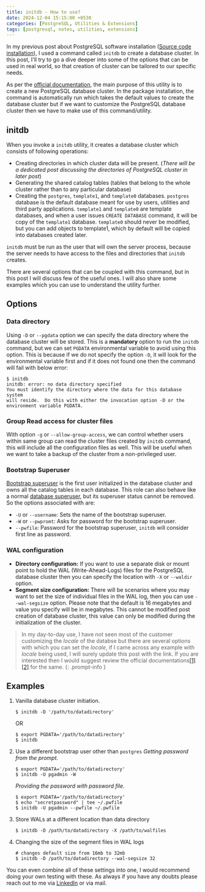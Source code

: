 ```yaml
---
title: initdb - How to use?
date: 2024-12-04 15:15:00 +0530
categories: [PostgreSQL, Utilities & Extensions]
tags: [postgresql, notes, utilities, extensions]
---
```


In my previous post about PostgreSQL software installation ([Source code installation](/_posts/2023-12-13-PostgreSQL_Installation.md#source-code-installation)), I used a command called `initdb` to create a database cluster. In this post, I'll try to go a dive deeper into some of the options that can be used in real world, so that creation of cluster can be tailored to our specific needs.

As per the [official documentation](https://www.postgresql.org/docs/current/app-initdb.html), the main purpose of this utility is to create a new PostgreSQL database cluster. In the package installation, the command is automatically run which takes the default values to create the database cluster but if we want to customize the PostgreSQL database cluster then we have to make use of this command/utility.

## initdb

When you invoke a `initdb` utility, it creates a database cluster which consists of following operations:

- Creating directories in which cluster data will be present. (_There will be a dedicated post discussing the directories of PostgreSQL cluster in later post_)
- Generating the shared catalog tables (tables that belong to the whole cluster rather than to any particular database)
- Creating the `postgres`, `template1`, and `template0` databases.
  `postgres` database is the default database meant for use by users, utilities and third party applications. `template1` and `template0` are template databases, and when a user issues `CREATE DATABASE` command, it will be copy of the `template1` database. `template0` should never be modified, but you can add objects to template1, which by default will be copied into databases created later.

`initdb` must be run as the user that will own the server process, because the server needs to have access to the files and directories that `initdb` creates.

There are several options that can be coupled with this command, but in this post I will discuss few of the useful ones. I will also share some examples which you can use to understand the utility further.

## Options

### Data directory

Using `-D` or `--pgdata` option we can specify the data directory where the database cluster will be stored. This is a **mandatory** option to run the `initdb` command, but we can set `PGDATA` environmental variable to avoid using this option. This is because if we do not specify the option `-D`, it will look for the environmental variable first and if it does not found one then the command will fail with below error:

```shell
$ initdb
initdb: error: no data directory specified
You must identify the directory where the data for this database system
will reside.  Do this with either the invocation option -D or the
environment variable PGDATA.
```

### Group Read access for cluster files

With option `-g` or `--allow-group-access`, we can control whether users within same group can read the cluster files created by `initdb` command, this will include all the configuration files as well. This will be useful when we want to take a backup of the cluster from a non-privileged user.

### Bootstrap Superuser

[Bootstrap superuser](https://www.postgresql.org/docs/current/glossary.html#GLOSSARY-BOOTSTRAP-SUPERUSER) is the first user initialized in the database cluster and owns all the catalog tables in each database. This role can also behave like a normal [database superuser](https://www.postgresql.org/docs/current/glossary.html#GLOSSARY-DATABASE-SUPERUSER), but its superuser status cannot be removed. So the options associated with are:

- `-U` or `--username`: Sets the name of the bootstrap superuser.
- `-W` or `--pwpromt`: Asks for password for the bootstrap superuser.
- `--pwfile`: Password for the bootstrap superuser, `initdb` will consider first line as password.

### WAL configuration

- **Directory configuration:** If you want to use a separate disk or mount point to hold the WAL (Write-Ahead-Logs) files for the PostgreSQL database cluster then you can specify the location with `-X` or `--waldir` option.
- **Segment size configuration:** There will be scenarios where you may want to set the size of individual files in the WAL log, then you can use `--wal-segsize` option. Please note that the default is 16 megabytes and value you specify will be in megabytes. This cannot be modified post creation of database cluster, this value can only be modified during the initialization of the cluster.

> In my day-to-day use, I have not seen most of the customer customizing the *locale* of the databse but there are several options with which you can set the *locale*, if I came across any example with *locale* being used, I will surely update this post with the link. If you are interested then I would suggest review the official documentations[[1]](https://www.postgresql.org/docs/current/app-initdb.html)[[2]](https://www.postgresql.org/docs/current/locale.html) for the same.
{: .prompt-info }

## Examples

1. Vanilla database cluster initiation.
   ```shell
   $ initdb -D '/path/to/datadirectory'
   ```
   OR
   ```shell
   $ export PGDATA='/path/to/datadirectory'
   $ initdb
   ```
2. Use a different bootstrap user other than `postgres`
   *Getting password from the prompt.*
   ```shell
   $ export PGDATA='/path/to/datadirectory'
   $ initdb -U pgadmin -W
   ```
   *Providing the password with password file.*
   ```shell
   $ export PGDATA='/path/to/datadirectory'
   $ echo "secretpassword" | tee ~/.pwfile
   $ initdb -U pgadmin --pwfile ~/.pwfile
   ```
3. Store WALs at a different location than data directory
   ```shell
   $ initdb -D /path/to/datadirectory -X /path/to/walfiles
   ```
4. Changing the size of the segment files in WAL logs
   ```shell
   # changes default size from 16mb to 32mb
   $ initdb -D /path/to/datadirectory --wal-segsize 32
   ```

You can even combine all of these settings into one, I would recommend doing your own testing with these. As always if you have any doubts please reach out to me via [LinkedIn](https://www.linkedin.com/in/akgirme) or via mail.
